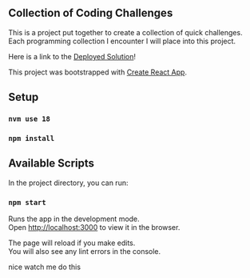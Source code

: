 ## Collection of Coding Challenges

This is a project put together to create a collection of quick challenges.<br />
Each programming collection I encounter I will place into this project.

Here is a link to the [Deployed Solution](https://react-read-file-app.herokuapp.com/)!

This project was bootstrapped with [Create React App](https://github.com/facebook/create-react-app).

## Setup

### `nvm use 18`
### `npm install`

## Available Scripts

In the project directory, you can run:

### `npm start`

Runs the app in the development mode.<br />
Open [http://localhost:3000](http://localhost:3000) to view it in the browser.

The page will reload if you make edits.<br />
You will also see any lint errors in the console.

nice
watch me do this
